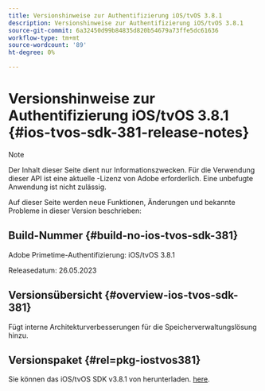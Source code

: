 ```yaml
---
title: Versionshinweise zur Authentifizierung iOS/tvOS 3.8.1
description: Versionshinweise zur Authentifizierung iOS/tvOS 3.8.1
source-git-commit: 6a32450d99b84835d820b54679a73ffe5dc61636
workflow-type: tm+mt
source-wordcount: '89'
ht-degree: 0%

---
```


# Versionshinweise zur Authentifizierung iOS/tvOS 3.8.1 {#ios-tvos-sdk-381-release-notes}

>[!NOTE]
>
>Der Inhalt dieser Seite dient nur Informationszwecken. Für die Verwendung dieser API ist eine aktuelle -Lizenz von Adobe erforderlich. Eine unbefugte Anwendung ist nicht zulässig.

Auf dieser Seite werden neue Funktionen, Änderungen und bekannte Probleme in dieser Version beschrieben:

## Build-Nummer {#build-no-ios-tvos-sdk-381}

Adobe Primetime-Authentifizierung: iOS/tvOS 3.8.1

Releasedatum: 26.05.2023



## Versionsübersicht {#overview-ios-tvos-sdk-381}

Fügt interne Architekturverbesserungen für die Speicherverwaltungslösung hinzu.

## Versionspaket {#rel=pkg-iostvos381}

Sie können das iOS/tvOS SDK v3.8.1 von herunterladen. [here](https://tve.zendesk.com/hc/en-us/articles/204963209).

